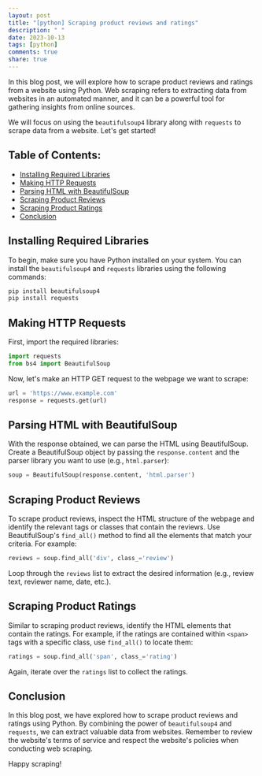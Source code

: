```yaml
---
layout: post
title: "[python] Scraping product reviews and ratings"
description: " "
date: 2023-10-13
tags: [python]
comments: true
share: true
---
```


In this blog post, we will explore how to scrape product reviews and ratings from a website using Python. Web scraping refers to extracting data from websites in an automated manner, and it can be a powerful tool for gathering insights from online sources.

We will focus on using the `beautifulsoup4` library along with `requests` to scrape data from a website. Let's get started!

## Table of Contents:
- [Installing Required Libraries](#installing-required-libraries)
- [Making HTTP Requests](#making-http-requests)
- [Parsing HTML with BeautifulSoup](#parsing-html-with-beautifulsoup)
- [Scraping Product Reviews](#scraping-product-reviews)
- [Scraping Product Ratings](#scraping-product-ratings)
- [Conclusion](#conclusion)

## Installing Required Libraries
To begin, make sure you have Python installed on your system. You can install the `beautifulsoup4` and `requests` libraries using the following commands:

```python
pip install beautifulsoup4
pip install requests
```

## Making HTTP Requests
First, import the required libraries:

```python
import requests
from bs4 import BeautifulSoup
```

Now, let's make an HTTP GET request to the webpage we want to scrape:

```python
url = 'https://www.example.com'
response = requests.get(url)
```

## Parsing HTML with BeautifulSoup
With the response obtained, we can parse the HTML using BeautifulSoup. Create a BeautifulSoup object by passing the `response.content` and the parser library you want to use (e.g., `html.parser`):

```python
soup = BeautifulSoup(response.content, 'html.parser')
```

## Scraping Product Reviews
To scrape product reviews, inspect the HTML structure of the webpage and identify the relevant tags or classes that contain the reviews. Use BeautifulSoup's `find_all()` method to find all the elements that match your criteria. For example:

```python
reviews = soup.find_all('div', class_='review')
```

Loop through the `reviews` list to extract the desired information (e.g., review text, reviewer name, date, etc.).

## Scraping Product Ratings
Similar to scraping product reviews, identify the HTML elements that contain the ratings. For example, if the ratings are contained within `<span>` tags with a specific class, use `find_all()` to locate them:

```python
ratings = soup.find_all('span', class_='rating')
```

Again, iterate over the `ratings` list to collect the ratings.

## Conclusion
In this blog post, we have explored how to scrape product reviews and ratings using Python. By combining the power of `beautifulsoup4` and `requests`, we can extract valuable data from websites. Remember to review the website's terms of service and respect the website's policies when conducting web scraping.

Happy scraping!